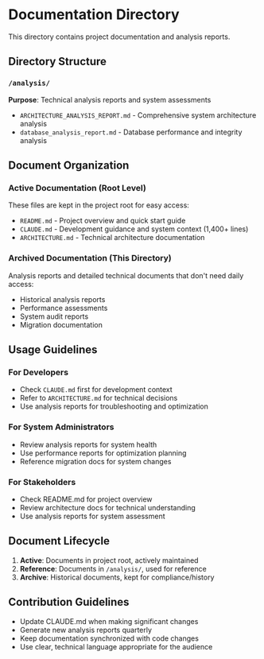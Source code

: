 # Documentation Directory

This directory contains project documentation and analysis reports.

## Directory Structure

### `/analysis/`
**Purpose**: Technical analysis reports and system assessments

- `ARCHITECTURE_ANALYSIS_REPORT.md` - Comprehensive system architecture analysis
- `database_analysis_report.md` - Database performance and integrity analysis

## Document Organization

### Active Documentation (Root Level)
These files are kept in the project root for easy access:

- `README.md` - Project overview and quick start guide
- `CLAUDE.md` - Development guidance and system context (1,400+ lines)
- `ARCHITECTURE.md` - Technical architecture documentation

### Archived Documentation (This Directory)
Analysis reports and detailed technical documents that don't need daily access:

- Historical analysis reports
- Performance assessments
- System audit reports
- Migration documentation

## Usage Guidelines

### For Developers
- Check `CLAUDE.md` first for development context
- Refer to `ARCHITECTURE.md` for technical decisions
- Use analysis reports for troubleshooting and optimization

### For System Administrators
- Review analysis reports for system health
- Use performance reports for optimization planning
- Reference migration docs for system changes

### For Stakeholders
- Check README.md for project overview
- Review architecture docs for technical understanding
- Use analysis reports for system assessment

## Document Lifecycle

1. **Active**: Documents in project root, actively maintained
2. **Reference**: Documents in `/analysis/`, used for reference
3. **Archive**: Historical documents, kept for compliance/history

## Contribution Guidelines

- Update CLAUDE.md when making significant changes
- Generate new analysis reports quarterly
- Keep documentation synchronized with code changes
- Use clear, technical language appropriate for the audience